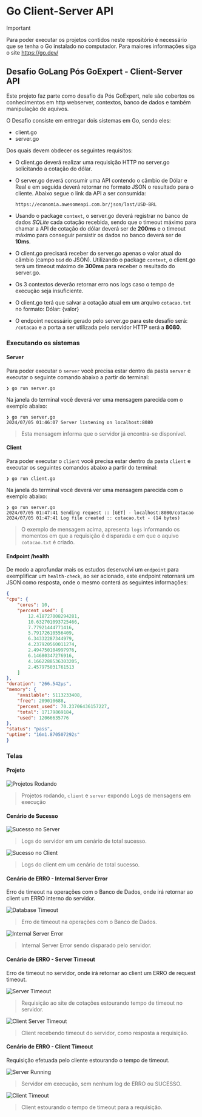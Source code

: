 # Go Client-Server API

> [!IMPORTANT]  
> Para poder executar os projetos contidos neste repositório é necessário que se tenha o Go instalado no computador. Para maiores informações siga o site <https://go.dev/>

## Desafio GoLang Pós GoExpert - Client-Server API

Este projeto faz parte como desafio da Pós GoExpert, nele são cobertos os conhecimentos em http webserver, contextos, banco de dados e também manipulação de aquivos.

O Desafio consiste em entregar dois sistemas em Go, sendo eles:

- client.go
- server.go

Dos quais devem obdecer os seguintes requisitos:

- O client.go deverá realizar uma requisição HTTP no server.go solicitando a cotação do dólar.
- O server.go deverá consumir uma API contendo o câmbio de Dólar e Real e em seguida deverá retornar no formato JSON o resultado para o cliente. Abaixo segue o link da API a ser consumida:

    ```plaintext
    https://economia.awesomeapi.com.br/json/last/USD-BRL 
    ```

- Usando o package `context`, o server.go deverá registrar no banco de dados _SQLite_ cada cotação recebida, sendo que o timeout máximo para chamar a API de cotação do dólar deverá ser de **200ms** e o timeout máximo para conseguir persistir os dados no banco deverá ser de **10ms**.

- O client.go precisará receber do server.go apenas o valor atual do câmbio (campo `bid` do JSON). Utilizando o package `context`, o client.go terá um timeout máximo de **300ms** para receber o resultado do server.go.

- Os 3 contextos deverão retornar erro nos logs caso o tempo de execução seja insuficiente.

- O client.go terá que salvar a cotação atual em um arquivo `cotacao.txt` no formato: Dólar: {valor}

- O endpoint necessário gerado pelo server.go para este desafio será: `/cotacao` e a porta a ser utilizada pelo servidor HTTP será a **8080**.

### Executando os sistemas

#### Server

Para poder executar o `server` você precisa estar dentro da pasta `server` e executar o seguinte comando abaixo a partir do terminal:

```shell
❯ go run server.go
```

Na janela do terminal você deverá ver uma mensagem parecida com o exemplo abaixo:

```shell
❯ go run server.go
2024/07/05 01:46:07 Server listening on localhost:8080
```

> Esta mensagem informa que o servidor já encontra-se disponível.

#### Client

Para poder executar o `client` você precisa estar dentro da pasta `client` e executar os seguintes comandos abaixo a partir do terminal:

```shell
❯ go run client.go
```

Na janela do terminal você deverá ver uma mensagem parecida com o exemplo abaixo:

```shell
❯ go run server.go
2024/07/05 01:47:41 Sending request :: [GET] - localhost:8080/cotacao
2024/07/05 01:47:41 Log file created :: cotacao.txt - (14 bytes)
```

> O exemplo de mensagem acima, apresenta `logs` informando os momentos em que a requisição é disparada e em que o aquivo `cotacao.txt` é criado.

#### Endpoint /health

De modo a aprofundar mais os estudos desenvolvi um `endpoint` para exemplificar um `health-check`, ao ser acionado, este endpoint retornará um JSON como resposta, onde o mesmo conterá as seguintes informações:

```json
{
"cpu": {
    "cores": 10,
    "percent_used": [
        12.418727008294281,
        10.632701093725466,
        7.77921444771416,
        5.79172610556409,
        6.34332287344979,
        4.237920560011274,
        2.494750104997976,
        6.14680347276916,
        4.1662288536303205,
        2.457975031761513
    ]
},
"duration": "266.542µs",
"memory": {
    "available": 5113233408,
    "free": 209010688,
    "percent_used": 70.23706436157227,
    "total": 17179869184,
    "used": 12066635776
},
"status": "pass",
"uptime": "16m1.870507292s"
}
```

### Telas

#### Projeto

![Projetos Rodando](./docs/running.png)
> Projetos rodando, `client` e `server` expondo Logs de mensagens em execução

#### Cenário de Sucesso

![Sucesso no Server](./docs/success_server.png)
> Logs do servidor em um cenário de total sucesso.

![Sucesso no Client](./docs/success_client.png)
> Logs do client em um cenário de total sucesso.

#### Cenário de ERRO - Internal Server Error

Erro de timeout na operações com o Banco de Dados, onde irá retornar ao client um ERRO interno do servidor.

![Database Timeout](./docs/server_database_timeout.png)
> Erro de timeout na operações com o Banco de Dados.

![Internal Server Error](./docs/client_internal_server_error.png)
> Internal Server Error sendo disparado pelo servidor.

#### Cenário de ERRO - Server Timeout

Erro de timeout no servidor, onde irá retornar ao client um ERRO de request timeout.

![Server Timeout](./docs/server_timeout_error.png)
> Requisição ao site de cotações estourando tempo de timeout no servidor.

![Client Server Timeout](./docs/client_server_timeout_error.png)
> Client recebendo timeout do servidor, como resposta a requisição.

#### Cenário de ERRO - Client Timeout

Requisição efetuada pelo cliente estourando o tempo de timeout.

![Server Running](./docs/server_without_errors.png)
> Servidor em execução, sem nenhum log de ERRO ou SUCESSO.

![Client Timeout](./docs/client_timeout_error.png)
> Client estourando o tempo de timeout para a requisição.
